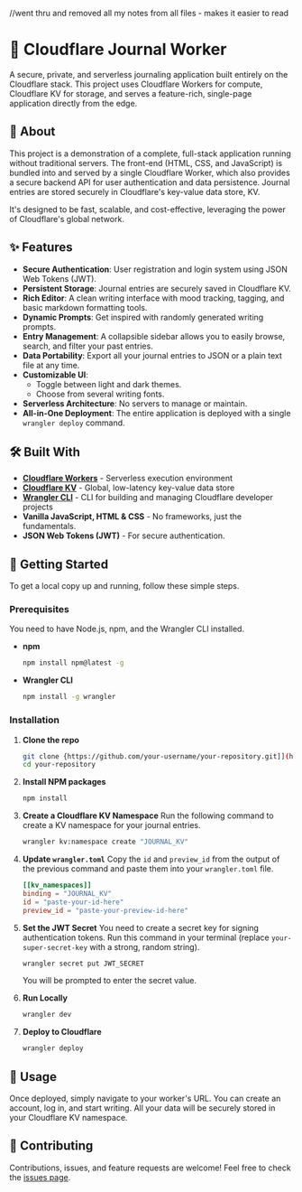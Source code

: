//went thru and removed all my notes from all files - makes it easier to read


# 📓 Cloudflare Journal Worker

A secure, private, and serverless journaling application built entirely on the Cloudflare stack. This project uses Cloudflare Workers for compute, Cloudflare KV for storage, and serves a feature-rich, single-page application directly from the edge.

## 🧐 About

This project is a demonstration of a complete, full-stack application running without traditional servers. The front-end (HTML, CSS, and JavaScript) is bundled into and served by a single Cloudflare Worker, which also provides a secure backend API for user authentication and data persistence. Journal entries are stored securely in Cloudflare's key-value data store, KV.

It's designed to be fast, scalable, and cost-effective, leveraging the power of Cloudflare's global network.

## ✨ Features

* **Secure Authentication**: User registration and login system using JSON Web Tokens (JWT).
* **Persistent Storage**: Journal entries are securely saved in Cloudflare KV.
* **Rich Editor**: A clean writing interface with mood tracking, tagging, and basic markdown formatting tools.
* **Dynamic Prompts**: Get inspired with randomly generated writing prompts.
* **Entry Management**: A collapsible sidebar allows you to easily browse, search, and filter your past entries.
* **Data Portability**: Export all your journal entries to JSON or a plain text file at any time.
* **Customizable UI**:
    * Toggle between light and dark themes.
    * Choose from several writing fonts.
* **Serverless Architecture**: No servers to manage or maintain.
* **All-in-One Deployment**: The entire application is deployed with a single `wrangler deploy` command.

## 🛠️ Built With

* [**Cloudflare Workers**](https://workers.cloudflare.com/) - Serverless execution environment
* [**Cloudflare KV**](https://developers.cloudflare.com/workers/learning/how-kv-works/) - Global, low-latency key-value data store
* [**Wrangler CLI**](https://developers.cloudflare.com/workers/wrangler/) - CLI for building and managing Cloudflare developer projects
* **Vanilla JavaScript, HTML & CSS** - No frameworks, just the fundamentals.
* **JSON Web Tokens (JWT)** - For secure authentication.

## 🚀 Getting Started

To get a local copy up and running, follow these simple steps.

### Prerequisites

You need to have Node.js, npm, and the Wrangler CLI installed.

* **npm**
    ```sh
    npm install npm@latest -g
    ```
* **Wrangler CLI**
    ```sh
    npm install -g wrangler
    ```

### Installation

1.  **Clone the repo**
    ```bash
    git clone {https://github.com/your-username/your-repository.git]](https://github.com/sndjy1986/journal.git)
    cd your-repository
    ```
2.  **Install NPM packages**
    ```bash
    npm install
    ```
3.  **Create a Cloudflare KV Namespace**
    Run the following command to create a KV namespace for your journal entries.
    ```bash
    wrangler kv:namespace create "JOURNAL_KV"
    ```
4.  **Update `wrangler.toml`**
    Copy the `id` and `preview_id` from the output of the previous command and paste them into your `wrangler.toml` file.
    ```toml
    [[kv_namespaces]]
    binding = "JOURNAL_KV"
    id = "paste-your-id-here"
    preview_id = "paste-your-preview-id-here"
    ```
5.  **Set the JWT Secret**
    You need to create a secret key for signing authentication tokens. Run this command in your terminal (replace `your-super-secret-key` with a strong, random string).
    ```bash
    wrangler secret put JWT_SECRET
    ```
    You will be prompted to enter the secret value.

6.  **Run Locally**
    ```bash
    wrangler dev
    ```
7.  **Deploy to Cloudflare**
    ```bash
    wrangler deploy
    ```

## 🎈 Usage

Once deployed, simply navigate to your worker's URL. You can create an account, log in, and start writing. All your data will be securely stored in your Cloudflare KV namespace.

## 🤝 Contributing

Contributions, issues, and feature requests are welcome! Feel free to check the [issues page](https://github.com/your-username/your-repository/issues).

